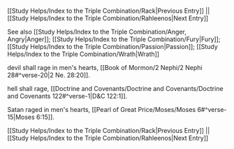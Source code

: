 [[Study Helps/Index to the Triple Combination/Rack|Previous Entry]]  ||  [[Study Helps/Index to the Triple Combination/Rahleenos|Next Entry]]

 See also [[Study Helps/Index to the Triple Combination/Anger, Angry|Anger]]; [[Study Helps/Index to the Triple Combination/Fury|Fury]]; [[Study Helps/Index to the Triple Combination/Passion|Passion]]; [[Study Helps/Index to the Triple Combination/Wrath|Wrath]]

 devil shall rage in men's hearts, [[Book of Mormon/2 Nephi/2 Nephi 28#^verse-20|2 Ne. 28:20]].

 hell shall rage, [[Doctrine and Covenants/Doctrine and Covenants/Doctrine and Covenants 122#^verse-1|D&C 122:1]].

 Satan raged in men's hearts, [[Pearl of Great Price/Moses/Moses 6#^verse-15|Moses 6:15]].

[[Study Helps/Index to the Triple Combination/Rack|Previous Entry]]  ||  [[Study Helps/Index to the Triple Combination/Rahleenos|Next Entry]]